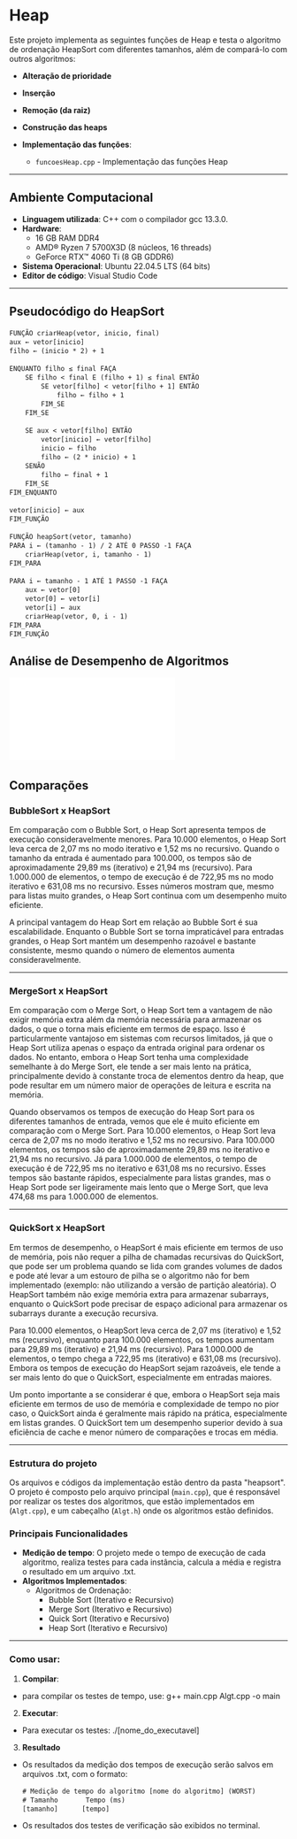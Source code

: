 # Heap

Este projeto implementa as seguintes funções de Heap e testa o algoritmo de ordenação HeapSort com diferentes tamanhos, além de compará-lo com outros algoritmos:

- **Alteração de prioridade**
- **Inserção**
- **Remoção (da raiz)**
- **Construção das heaps**

- **Implementação das funções**:
    - `funcoesHeap.cpp` - Implementação das funções Heap

---

## Ambiente Computacional

- **Linguagem utilizada**: C++ com o compilador gcc 13.3.0.
- **Hardware**:
  - 16 GB RAM DDR4
  - AMD® Ryzen 7 5700X3D (8 núcleos, 16 threads)
  - GeForce RTX™ 4060 Ti (8 GB GDDR6)
- **Sistema Operacional**: Ubuntu 22.04.5 LTS (64 bits)
- **Editor de código**: Visual Studio Code

---

## Pseudocódigo do HeapSort

    FUNÇÃO criarHeap(vetor, inicio, final)
    aux ← vetor[inicio]
    filho ← (inicio * 2) + 1

    ENQUANTO filho ≤ final FAÇA
        SE filho < final E (filho + 1) ≤ final ENTÃO
            SE vetor[filho] < vetor[filho + 1] ENTÃO
                filho ← filho + 1
            FIM_SE
        FIM_SE

        SE aux < vetor[filho] ENTÃO
            vetor[inicio] ← vetor[filho]
            inicio ← filho
            filho ← (2 * inicio) + 1
        SENÃO
            filho ← final + 1
        FIM_SE
    FIM_ENQUANTO

    vetor[inicio] ← aux
    FIM_FUNÇÃO

    FUNÇÃO heapSort(vetor, tamanho)
    PARA i ← (tamanho - 1) / 2 ATÉ 0 PASSO -1 FAÇA
        criarHeap(vetor, i, tamanho - 1)
    FIM_PARA

    PARA i ← tamanho - 1 ATÉ 1 PASSO -1 FAÇA
        aux ← vetor[0]
        vetor[0] ← vetor[i]
        vetor[i] ← aux
        criarHeap(vetor, 0, i - 1)
    FIM_PARA
    FIM_FUNÇÃO


## Análise de Desempenho de Algoritmos

![Comparação](img_comparativa/desempenhoAlgoritmos.pdf)

## Comparações

### **BubbleSort x HeapSort**

Em comparação com o Bubble Sort, o Heap Sort apresenta tempos de execução consideravelmente menores. Para 10.000 elementos, o Heap Sort leva cerca de 2,07 ms no modo iterativo e 1,52 ms no recursivo. Quando o tamanho da entrada é aumentado para 100.000, os tempos são de aproximadamente 29,89 ms (iterativo) e 21,94 ms (recursivo). Para 1.000.000 de elementos, o tempo de execução é de 722,95 ms no modo iterativo e 631,08 ms no recursivo. Esses números mostram que, mesmo para listas muito grandes, o Heap Sort continua com um desempenho muito eficiente.

A principal vantagem do Heap Sort em relação ao Bubble Sort é sua escalabilidade. Enquanto o Bubble Sort se torna impraticável para entradas grandes, o Heap Sort mantém um desempenho razoável e bastante consistente, mesmo quando o número de elementos aumenta consideravelmente. 

---

### **MergeSort x HeapSort**

Em comparação com o Merge Sort, o Heap Sort tem a vantagem de não exigir memória extra além da memória necessária para armazenar os dados, o que o torna mais eficiente em termos de espaço. Isso é particularmente vantajoso em sistemas com recursos limitados, já que o Heap Sort utiliza apenas o espaço da entrada original para ordenar os dados. No entanto, embora o Heap Sort tenha uma complexidade semelhante à do Merge Sort, ele tende a ser mais lento na prática, principalmente devido à constante troca de elementos dentro da heap, que pode resultar em um número maior de operações de leitura e escrita na memória.

Quando observamos os tempos de execução do Heap Sort para os diferentes tamanhos de entrada, vemos que ele é muito eficiente em comparação com o Merge Sort. Para 10.000 elementos, o Heap Sort leva cerca de 2,07 ms no modo iterativo e 1,52 ms no recursivo. Para 100.000 elementos, os tempos são de aproximadamente 29,89 ms no iterativo e 21,94 ms no recursivo. Já para 1.000.000 de elementos, o tempo de execução é de 722,95 ms no iterativo e 631,08 ms no recursivo. Esses tempos são bastante rápidos, especialmente para listas grandes, mas o Heap Sort pode ser ligeiramente mais lento que o Merge Sort, que leva 474,68 ms para 1.000.000 de elementos.

---

### **QuickSort x HeapSort**

Em termos de desempenho, o HeapSort é mais eficiente em termos de uso de memória, pois não requer a pilha de chamadas recursivas do QuickSort, que pode ser um problema quando se lida com grandes volumes de dados e pode até levar a um estouro de pilha se o algoritmo não for bem implementado (exemplo: não utilizando a versão de partição aleatória). O HeapSort também não exige memória extra para armazenar subarrays, enquanto o QuickSort pode precisar de espaço adicional para armazenar os subarrays durante a execução recursiva.

Para 10.000 elementos, o HeapSort leva cerca de 2,07 ms (iterativo) e 1,52 ms (recursivo), enquanto para 100.000 elementos, os tempos aumentam para 29,89 ms (iterativo) e 21,94 ms (recursivo). Para 1.000.000 de elementos, o tempo chega a 722,95 ms (iterativo) e 631,08 ms (recursivo). Embora os tempos de execução do HeapSort sejam razoáveis, ele tende a ser mais lento do que o QuickSort, especialmente em entradas maiores.

Um ponto importante a se considerar é que, embora o HeapSort seja mais eficiente em termos de uso de memória e complexidade de tempo no pior caso, o QuickSort ainda é geralmente mais rápido na prática, especialmente em listas grandes. O QuickSort tem um desempenho superior devido à sua eficiência de cache e menor número de comparações e trocas em média.

---

### **Estrutura do projeto**

Os arquivos e códigos da implementação estão dentro da pasta "heapsort". 
O projeto é composto pelo arquivo principal (`main.cpp`), que é responsável por realizar os testes dos algoritmos, 
que estão implementados em (`Algt.cpp`), e um cabeçalho (`Algt.h`) onde os algoritmos estão definidos. 

### **Principais Funcionalidades**
- **Medição de tempo**: O projeto mede o tempo de execução de cada algoritmo, realiza testes para cada instância,
calcula a média e registra o resultado em um arquivo .txt.
- **Algoritmos Implementados**:
  - Algoritmos de Ordenação:
    - Bubble Sort (Iterativo e Recursivo)
    - Merge Sort (Iterativo e Recursivo)
    - Quick Sort (Iterativo e Recursivo)
    - Heap Sort (Iterativo e Recursivo)

---

### **Como usar:**

1. **Compilar**:
- para compilar os testes de tempo, use: g++ main.cpp Algt.cpp -o main

2. **Executar**:
- Para executar os testes: ./[nome_do_executavel]

3. **Resultado**
- Os resultados da medição dos tempos de execução serão salvos em arquivos .txt, com o formato:
    ```
    # Medição de tempo do algoritmo [nome do algoritmo] (WORST)
    # Tamanho       Tempo (ms)
    [tamanho]      [tempo]
    ```
- Os resultados dos testes de verificação são exibidos no terminal.


 

